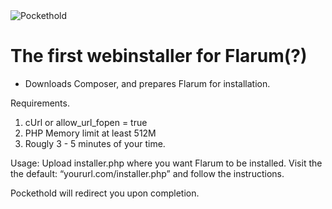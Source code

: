 <img alt="Pockethold" src="https://i.imgur.com/k5tMKCG.png">


# The first webinstaller for Flarum(?)
* Downloads Composer, and prepares Flarum for installation.  

Requirements.
1. cUrl or allow_url_fopen = true
2. PHP Memory limit at least 512M
3. Rougly 3 - 5 minutes of your time. 

Usage:
Upload installer.php where you want Flarum to be installed. 
Visit the the default: “yoururl.com/installer.php” and follow the instructions. 

Pockethold will redirect you upon completion.
